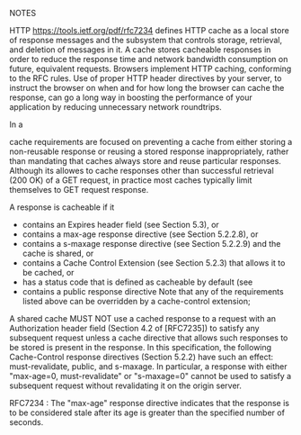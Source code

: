 
NOTES 

HTTP
https://tools.ietf.org/pdf/rfc7234 defines HTTP cache as a local store of response messages and the subsystem that controls storage, retrieval, and deletion of messages in it. A cache stores cacheable responses in order to reduce the response time
and network bandwidth consumption on future, equivalent requests. Browsers implement HTTP caching, conforming to the RFC rules.
Use of proper HTTP header directives by your server, to instruct the browser on when and for how long the browser can cache the response, can go a long way in boosting the performance of your application by reducing unnecessary network roundtrips.

In a

cache requirements are focused on preventing a cache from either
storing a non-reusable response or reusing a stored response
inappropriately, rather than mandating that caches always store and
reuse particular responses.
Although its allowes to cache responses other than successful retrieval (200 OK) of a GET request, in practice most caches typically limit themselves to GET request response.

A response is cacheable if it 
* contains an Expires header field (see Section 5.3), or
* contains a max-age response directive (see Section 5.2.2.8), or
* contains a s-maxage response directive (see Section 5.2.2.9)
and the cache is shared, or
* contains a Cache Control Extension (see Section 5.2.3) that
allows it to be cached, or
* has a status code that is defined as cacheable by default (see
* contains a public response directive
Note that any of the requirements listed above can be overridden by a
cache-control extension;

A shared cache MUST NOT use a cached response to a request with an
Authorization header field (Section 4.2 of [RFC7235]) to satisfy any
subsequent request unless a cache directive that allows such
responses to be stored is present in the response.
In this specification, the following Cache-Control response
directives (Section 5.2.2) have such an effect: must-revalidate,
public, and s-maxage. In particular, a response with
either "max-age=0, must-revalidate" or "s-maxage=0" cannot be used to
satisfy a subsequent request without revalidating it on the origin
server.


RFC7234	: The "max-age" response directive indicates that the response is to be considered stale after its age is greater than the specified number
of seconds.	


